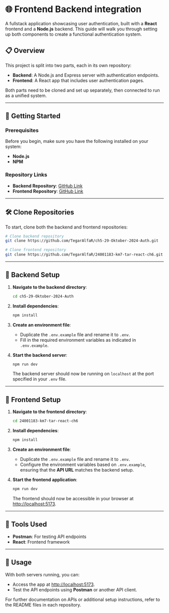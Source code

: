 
# 🌐 Frontend Backend integration

A fullstack application showcasing user authentication, built with a **React** frontend and a **Node.js** backend. This guide will walk you through setting up both components to create a functional authentication system.

## 📋 Overview

This project is split into two parts, each in its own repository:

- **Backend**: A Node.js and Express server with authentication endpoints.
- **Frontend**: A React app that includes user authentication pages.

Both parts need to be cloned and set up separately, then connected to run as a unified system.

---

## 🚀 Getting Started

### Prerequisites

Before you begin, make sure you have the following installed on your system:

- **Node.js**
- **NPM**

### Repository Links

- **Backend Repository**: [GitHub Link](https://github.com/TegarAlfaR/ch5-29-Oktober-2024-Auth)
- **Frontend Repository**: [GitHub Link](https://github.com/TegarAlfaR/24001183-km7-tar-react-ch6)

---

## 🛠️ Clone Repositories

To start, clone both the backend and frontend repositories:

```bash
# Clone backend repository
git clone https://github.com/TegarAlfaR/ch5-29-Oktober-2024-Auth.git

# Clone frontend repository
git clone https://github.com/TegarAlfaR/24001183-km7-tar-react-ch6.git
```

---

## 📂 Backend Setup

1. **Navigate to the backend directory**:

    ```bash
    cd ch5-29-Oktober-2024-Auth
    ```

2. **Install dependencies**:

    ```bash
    npm install
    ```

3. **Create an environment file**:

   - Duplicate the `.env.example` file and rename it to `.env`.
   - Fill in the required environment variables as indicated in `.env.example`.

4. **Start the backend server**:

    ```bash
    npm run dev
    ```

   The backend server should now be running on `localhost` at the port specified in your `.env` file.

---

## 🎨 Frontend Setup

1. **Navigate to the frontend directory**:

    ```bash
    cd 24001183-km7-tar-react-ch6
    ```

2. **Install dependencies**:

    ```bash
    npm install
    ```

3. **Create an environment file**:

   - Duplicate the `.env.example` file and rename it to `.env`.
   - Configure the environment variables based on `.env.example`, ensuring that the **API URL** matches the backend setup.

4. **Start the frontend application**:

    ```bash
    npm run dev
    ```

   The frontend should now be accessible in your browser at [http://localhost:5173](http://localhost:5173).

---

## 🧰 Tools Used

- **Postman**: For testing API endpoints
- **React**: Frontend framework

---

## 📐 Usage

With both servers running, you can:

- Access the app at [http://localhost:5173](http://localhost:5173).
- Test the API endpoints using **Postman** or another API client.

For further documentation on APIs or additional setup instructions, refer to the README files in each repository.
